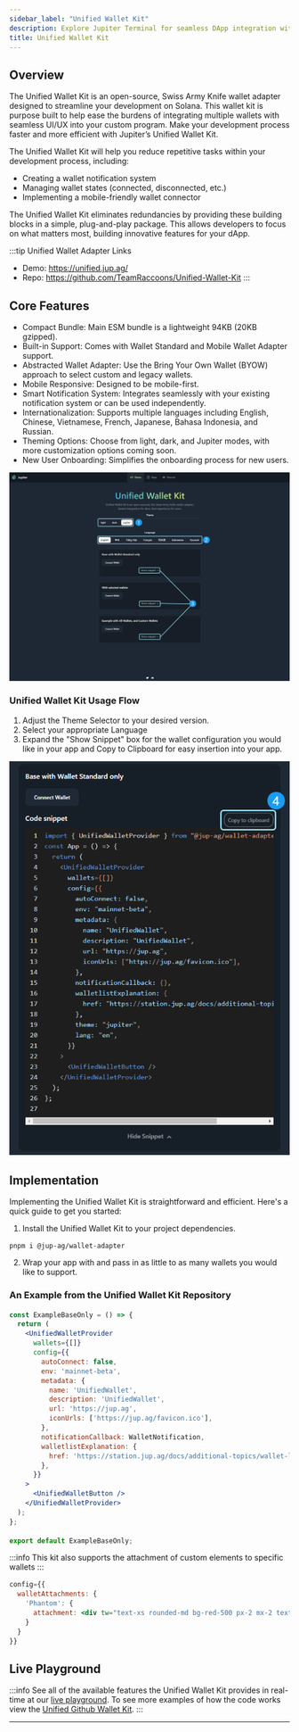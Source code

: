 ```yaml
---
sidebar_label: "Unified Wallet Kit"
description: Explore Jupiter Terminal for seamless DApp integration with a feature-rich API. Start now with easy templates and guides. Visit our demo!
title: Unified Wallet Kit
---
```


<head>
    <title>Unified Wallet Kit - A Powerful Wallet Integration Tool</title>
    <meta name="twitter:card" content="summary" />
</head>

##  Overview

The Unified Wallet Kit is an open-source, Swiss Army Knife wallet adapter designed to streamline your development on Solana. This wallet kit is purpose built to help ease the burdens of integrating multiple wallets with seamless UI/UX into your custom program. Make your development process faster and more efficient with Jupiter’s Unified Wallet Kit.

The Unified Wallet Kit will help you reduce repetitive tasks within your development process, including:
- Creating a wallet notification system
- Managing wallet states (connected, disconnected, etc.)
- Implementing a mobile-friendly wallet connector 

The Unified Wallet Kit eliminates redundancies by providing these building blocks in a simple, plug-and-play package. This allows developers to focus on what matters most, building innovative features for your dApp.

:::tip Unified Wallet Adapter Links
- Demo: https://unified.jup.ag/
- Repo: https://github.com/TeamRaccoons/Unified-Wallet-Kit
:::

## Core Features
- Compact Bundle: Main ESM bundle is a lightweight 94KB (20KB gzipped).
- Built-in Support: Comes with Wallet Standard and Mobile Wallet Adapter support.
- Abstracted Wallet Adapter: Use the Bring Your Own Wallet (BYOW) approach to select custom and legacy wallets.
- Mobile Responsive: Designed to be mobile-first.
- Smart Notification System: Integrates seamlessly with your existing notification system or can be used independently.
- Internationalization: Supports multiple languages including English, Chinese, Vietnamese, French, Japanese, Bahasa Indonesia, and Russian.
- Theming Options: Choose from light, dark, and Jupiter modes, with more customization options coming soon.
- New User Onboarding: Simplifies the onboarding process for new users.

![Unified Wallet Kit 1](./unified-wallet-1.jpg)

### Unified Wallet Kit Usage Flow
1. Adjust the Theme Selector to your desired version.
2. Select your appropriate Language
3. Expand the "Show Snippet" box for the wallet configuration you would like in your app and Copy to Clipboard for easy insertion into your app.

![Unified Wallet Kit 2](./unified-wallet-2.png)

## Implementation

Implementing the Unified Wallet Kit is straightforward and efficient. Here's a quick guide to get you started:

1. Install the Unified Wallet Kit to your project dependencies.
```
pnpm i @jup-ag/wallet-adapter
```

2. Wrap your app with <UnifiedWalletProvider /> and pass in as little to as many wallets you would like to support.

### An Example from the Unified Wallet Kit Repository

```jsx
const ExampleBaseOnly = () => {
  return (
    <UnifiedWalletProvider
      wallets={[]}
      config={{
        autoConnect: false,
        env: 'mainnet-beta',
        metadata: {
          name: 'UnifiedWallet',
          description: 'UnifiedWallet',
          url: 'https://jup.ag',
          iconUrls: ['https://jup.ag/favicon.ico'],
        },
        notificationCallback: WalletNotification,
        walletlistExplanation: {
          href: 'https://station.jup.ag/docs/additional-topics/wallet-list',
        },
      }}
    >
      <UnifiedWalletButton />
    </UnifiedWalletProvider>
  );
};

export default ExampleBaseOnly;
```

:::info
This kit also supports the attachment of custom elements to specific wallets
:::

```jsx
config={{
  walletAttachments: { 
    'Phantom': {
      attachment: <div tw="text-xs rounded-md bg-red-500 px-2 mx-2 text-center">Auto Confirm</div>
    } 
  }
}}
```

## Live Playground


:::info
See all of the available features the Unified Wallet Kit provides in real-time at our [live playground](https://unified.jup.ag). To see more examples of how the code works view the [Unified Github Wallet Kit](https://github.com/TeamRaccoons/Unified-Wallet-Kit).
:::

---
<br/>
<br/>